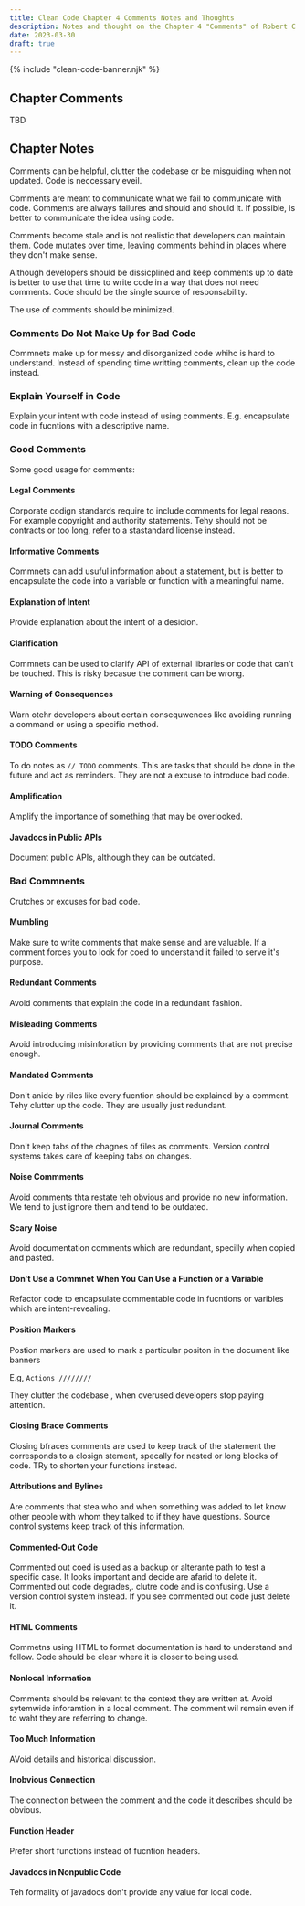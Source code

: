 ```yaml
---
title: Clean Code Chapter 4 Comments Notes and Thoughts
description: Notes and thought on the Chapter 4 "Comments" of Robert C. Martin's seminal book "Clean Code".
date: 2023-03-30
draft: true
---
```


{% include "clean-code-banner.njk" %}

## Chapter Comments
TBD
  

## Chapter Notes
Comments can be helpful, clutter the codebase or be misguiding when not updated. Code is neccessary eveil.

Comments are meant to communicate what we fail to communicate with code. Comments are always failures and should and should it. If possible, is better to communicate the idea using code.

Comments become stale and is not realistic that developers can maintain them. Code mutates over time, leaving comments behind in places where they don't make sense.

Although developers should be dissicplined and keep comments up to date is better to use that time to write code in a way that does not need comments. Code should be the single source of responsability.

The use of comments should be minimized.

### Comments Do Not Make Up for Bad Code

Commnets make up for messy and disorganized code whihc is hard to understand. Instead of spending time writting comments, clean up the code instead.

### Explain Yourself in Code

Explain your intent with code instead of using comments. E.g. encapsulate code in fucntions with a descriptive name.

### Good Comments

Some good usage for comments:

#### Legal Comments

Corporate codign standards require to include comments for legal reaons. For example copyright and authority statements. Tehy should not be contracts or too long, refer to a stastandard license instead.

#### Informative Comments

Commnets can add usuful information about a statement, but is better to encapsulate the code into a variable or function with a meaningful name.

#### Explanation of Intent

Provide explanation about the intent of a desicion.

#### Clarification

Commnets can be used to clarify API of external libraries or code that can't be touched. This is risky becasue the comment can be wrong.

#### Warning of Consequences

Warn otehr developers about certain consequwences like avoiding running a command or using a specific method.

#### TODO Comments

To do notes as `// TODO` comments. This are tasks that should be done in the future and act as reminders. They are not a excuse to introduce bad code.

#### Amplification

Amplify the importance of something that may be overlooked.

#### Javadocs in Public APIs

Document public APIs, although they can be outdated.

### Bad Commnents

Crutches or excuses for bad code.

#### Mumbling

Make sure to write comments that make sense and are valuable. If a comment forces you to look for coed to understand it failed to serve it's purpose.

#### Redundant Comments

Avoid comments that explain the code in a redundant fashion.

#### Misleading Comments

Avoid introducing misinforation by providing comments that are not precise enough.

#### Mandated Comments

Don't anide by riles like every fucntion should be explained by a comment. Tehy clutter up the code. They are usually just redundant.

#### Journal Comments

Don't keep tabs of the chagnes of files as comments. Version control systems takes care of keeping tabs on changes.

#### Noise Commments

Avoid comments thta restate teh obvious and provide no new information. We tend to just ignore them and tend to be outdated.

#### Scary Noise

Avoid documentation comments which are redundant, specilly when copied and pasted.

#### Don't Use a Commnet When You Can Use a Function or a Variable

Refactor code to encapsulate commentable code in fucntions or varibles which are intent-revealing.

#### Position Markers

Postion markers are used to mark s particular positon in the document like banners

E.g, `Actions ////////`

They clutter the codebase , when overused developers stop paying attention.

#### Closing Brace Comments

Closing bfraces comments are used to keep track of the statement the corresponds to a closign stement, specally for nested or long blocks of code. TRy to shorten your functions instead.

#### Attributions and Bylines

Are comments that stea who and when something was added to let know other people with whom they talked to if they have questions. Source control systems keep track of this information.

#### Commented-Out Code

Commented out coed is used as a backup or alterante path to test a specific case. It looks important and decide are afarid to delete it. Commented out code degrades,. clutre code and is confusing. Use a version control system instead. If you see commented out code just delete it.

#### HTML Comments

Commetns using HTML to format documentation is hard to understand and follow. Code should be clear where it is closer to being used.

#### Nonlocal Information

Comments should be relevant to the context they are written at. Avoid sytemwide inforamtion in a local comment. The comment wil remain even if to waht they are referring to change.

#### Too Much Information

AVoid details and historical discussion. 

#### Inobvious Connection

The connection between the comment and the code it describes should be obvious. 

#### Function Header

Prefer short functions instead of fucntion headers.

#### Javadocs in Nonpublic Code

Teh formality of javadocs don't provide any value for local code.